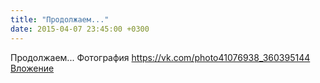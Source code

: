 ```yaml
---
title: "Продолжаем..."
date: 2015-04-07 23:45:00 +0300
---
```


Продолжаем...
Фотография
<a class="vk-attach" href="https://vk.com/photo41076938_360395144">https://vk.com/photo41076938_360395144</a>
<a class="vk-attach" href="https://vk.com/photo41076938_360395144">Вложение</a>
